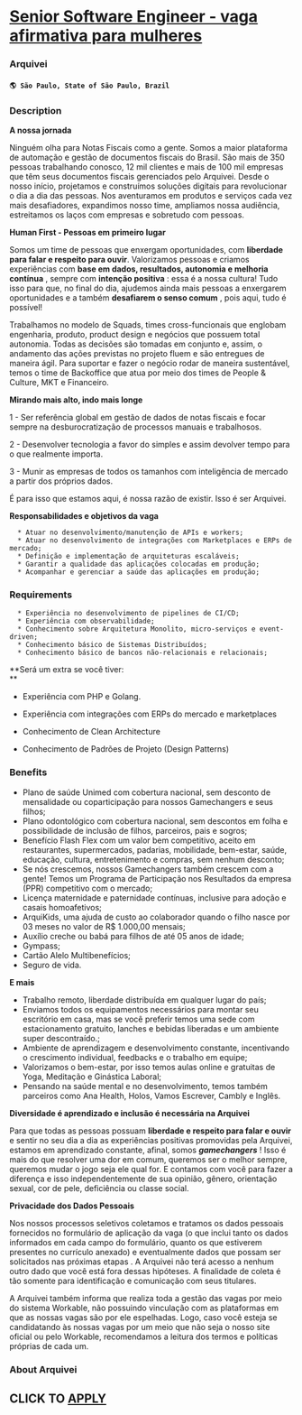 # [Senior Software Engineer - vaga afirmativa para mulheres](https://www.remotewlb.com/apply/senior-software-engineer-vaga-afirmativa-para-mulheres)  
### Arquivei  
#### `🌎 São Paulo, State of São Paulo, Brazil`  

### **Description**

 **A nossa jornada**

Ninguém olha para Notas Fiscais como a gente. Somos a maior plataforma de automação e gestão de documentos fiscais do Brasil. São mais de 350 pessoas trabalhando conosco, 12 mil clientes e mais de 100 mil empresas que têm seus documentos fiscais gerenciados pelo Arquivei. Desde o nosso início, projetamos e construímos soluções digitais para revolucionar o dia a dia das pessoas. Nos aventuramos em produtos e serviços cada vez mais desafiadores, expandimos nosso time, ampliamos nossa audiência, estreitamos os laços com empresas e sobretudo com pessoas.

 **Human First - Pessoas em primeiro lugar**

Somos um time de pessoas que enxergam oportunidades, com **liberdade para falar e respeito para ouvir**. Valorizamos pessoas e criamos experiências com **base em dados, resultados, autonomia e melhoria contínua** , sempre com **intenção positiva** : essa é a nossa cultura! Tudo isso para que, no final do dia, ajudemos ainda mais pessoas a enxergarem oportunidades e a também **desafiarem o senso comum** , pois aqui, tudo é possível!

Trabalhamos no modelo de Squads, times cross-funcionais que englobam engenharia, produto, product design e negócios que possuem total autonomia. Todas as decisões são tomadas em conjunto e, assim, o andamento das ações previstas no projeto fluem e são entregues de maneira ágil. Para suportar e fazer o negócio rodar de maneira sustentável, temos o time de Backoffice que atua por meio dos times de People & Culture, MKT e Financeiro.

 **Mirando mais alto, indo mais longe**

1 - Ser referência global em gestão de dados de notas fiscais e focar sempre na desburocratização de processos manuais e trabalhosos.

2 - Desenvolver tecnologia a favor do simples e assim devolver tempo para o que realmente importa.

3 - Munir as empresas de todos os tamanhos com inteligência de mercado a partir dos próprios dados.

É para isso que estamos aqui, é nossa razão de existir. Isso é ser Arquivei.

 **Responsabilidades e objetivos da vaga**

      * Atuar no desenvolvimento/manutenção de APIs e workers;
      * Atuar no desenvolvimento de integrações com Marketplaces e ERPs de mercado;
      * Definição e implementação de arquiteturas escaláveis;
      * Garantir a qualidade das aplicações colocadas em produção;
      * Acompanhar e gerenciar a saúde das aplicações em produção;

### **Requirements**

      * Experiência no desenvolvimento de pipelines de CI/CD;
      * Experiência com observabilidade;
      * Conhecimento sobre Arquitetura Monolito, micro-serviços e event-driven;
      * Conhecimento básico de Sistemas Distribuídos;
      * Conhecimento básico de bancos não-relacionais e relacionais;

**Será um extra se você tiver:  
**

  * Experiência com PHP e Golang. 

  * Experiência com integrações com ERPs do mercado e marketplaces 
  * Conhecimento de Clean Architecture
  * Conhecimento de Padrões de Projeto (Design Patterns)

### **Benefits**

  * Plano de saúde Unimed com cobertura nacional, sem desconto de mensalidade ou coparticipação para nossos Gamechangers e seus filhos;
  * Plano odontológico com cobertura nacional, sem descontos em folha e possibilidade de inclusão de filhos, parceiros, pais e sogros;
  * Benefício Flash Flex com um valor bem competitivo, aceito em restaurantes, supermercados, padarias, mobilidade, bem-estar, saúde, educação, cultura, entretenimento e compras, sem nenhum desconto;
  * Se nós crescemos, nossos Gamechangers também crescem com a gente! Temos um Programa de Participação nos Resultados da empresa (PPR) competitivo com o mercado;
  * Licença maternidade e paternidade contínuas, inclusive para adoção e casais homoafetivos;
  * ArquiKids, uma ajuda de custo ao colaborador quando o filho nasce por 03 meses no valor de R$ 1.000,00 mensais;
  * Auxílio creche ou babá para filhos de até 05 anos de idade;
  * Gympass;
  * Cartão Alelo Multibenefícios;
  * Seguro de vida.

**E mais**

  * Trabalho remoto, liberdade distribuída em qualquer lugar do país;
  * Enviamos todos os equipamentos necessários para montar seu escritório em casa, mas se você preferir temos uma sede com estacionamento gratuito, lanches e bebidas liberadas e um ambiente super descontraído.;
  * Ambiente de aprendizagem e desenvolvimento constante, incentivando o crescimento individual, feedbacks e o trabalho em equipe;
  * Valorizamos o bem-estar, por isso temos aulas online e gratuitas de Yoga, Meditação e Ginástica Laboral;
  * Pensando na saúde mental e no desenvolvimento, temos também parceiros como Ana Health, Holos, Vamos Escrever, Cambly e Inglês.  

**Diversidade é aprendizado e inclusão é necessária na Arquivei**

Para que todas as pessoas possuam **liberdade e respeito para falar e ouvir** e sentir no seu dia a dia as experiências positivas promovidas pela Arquivei, estamos em aprendizado constante, afinal, somos _**gamechangers**_ ! Isso é mais do que resolver uma dor em comum, queremos ser o melhor sempre, queremos mudar o jogo seja ele qual for. E contamos com você para fazer a diferença e isso independentemente de sua opinião, gênero, orientação sexual, cor de pele, deficiência ou classe social.

 **Privacidade dos Dados Pessoais**

Nos nossos processos seletivos coletamos e tratamos os dados pessoais fornecidos no formulário de aplicação da vaga (o que inclui tanto os dados informados em cada campo do formulário, quanto os que estiverem presentes no currículo anexado) e eventualmente dados que possam ser solicitados nas próximas etapas . A Arquivei não terá acesso a nenhum outro dado que você está fora dessas hipóteses. A finalidade de coleta é tão somente para identificação e comunicação com seus titulares.

A Arquivei também informa que realiza toda a gestão das vagas por meio do sistema Workable, não possuindo vinculação com as plataformas em que as nossas vagas são por ele espelhadas. Logo, caso você esteja se candidatando às nossas vagas por um meio que não seja o nosso site oficial ou pelo Workable, recomendamos a leitura dos termos e políticas próprias de cada um.

###  **About Arquivei**

  
## CLICK TO [APPLY](https://www.remotewlb.com/apply/senior-software-engineer-vaga-afirmativa-para-mulheres)

